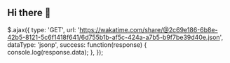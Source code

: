 ## Hi there 👋
$.ajax({
  type: 'GET',
  url: 'https://wakatime.com/share/@2c69e186-6b8e-42b5-8121-5c6f1418f641/6d755b1b-af5c-424a-a7b5-b9f7be39d40e.json',
  dataType: 'jsonp',
  success: function(response) {
    console.log(response.data);
  },
});
<!--
**BettoRaite/BettoRaite** is a ✨ _special_ ✨ repository because its `README.md` (this file) appears on your GitHub profile.

Here are some ideas to get you started:

- 🔭 I’m currently working on ...
- 🌱 I’m currently learning ...
- 👯 I’m looking to collaborate on ...
- 🤔 I’m looking for help with ...
- 💬 Ask me about ...
- 📫 How to reach me: ...
- 😄 Pronouns: ...
- ⚡ Fun fact: ...
-->
